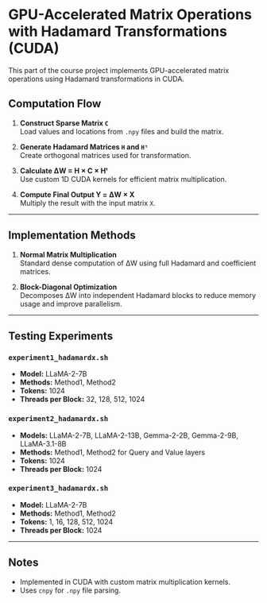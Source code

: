 # GPU-Accelerated Matrix Operations with Hadamard Transformations (CUDA)

This part of the course project implements GPU-accelerated matrix operations using Hadamard transformations in CUDA.

## Computation Flow

1. **Construct Sparse Matrix `C`**  
   Load values and locations from `.npy` files and build the matrix.

2. **Generate Hadamard Matrices `H` and `Hᵗ`**  
   Create orthogonal matrices used for transformation.

3. **Calculate ΔW = H × C × Hᵗ**  
   Use custom 1D CUDA kernels for efficient matrix multiplication.

4. **Compute Final Output Y = ΔW × X**  
   Multiply the result with the input matrix `X`.

---

## Implementation Methods

1. **Normal Matrix Multiplication**  
   Standard dense computation of ΔW using full Hadamard and coefficient matrices.

2. **Block-Diagonal Optimization**  
   Decomposes ΔW into independent Hadamard blocks to reduce memory usage and improve parallelism.

---

## Testing Experiments

### `experiment1_hadamardx.sh`

- **Model:** LLaMA-2-7B  
- **Methods:** Method1, Method2  
- **Tokens:** 1024  
- **Threads per Block:** 32, 128, 512, 1024

### `experiment2_hadamardx.sh`

- **Models:** LLaMA-2-7B, LLaMA-2-13B, Gemma-2-2B, Gemma-2-9B, LLaMA-3.1-8B  
- **Methods:** Method1, Method2 for Query and Value layers  
- **Tokens:** 1024  
- **Threads per Block:** 1024

### `experiment3_hadamardx.sh`

- **Model:** LLaMA-2-7B  
- **Methods:** Method1, Method2  
- **Tokens:** 1, 16, 128, 512, 1024  
- **Threads per Block:** 1024

---

## Notes

- Implemented in CUDA with custom matrix multiplication kernels.
- Uses `cnpy` for `.npy` file parsing.
